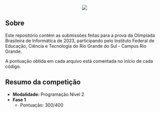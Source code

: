 <p align="center">
  <picture>
    <source srcset="https://olimpiada.ic.unicamp.br/static/extras/misc/logo-obi2023.svg" width="500" media="(prefers-color-scheme: dark)">
    <img src="https://olimpiada.ic.unicamp.br/static/extras/misc/logo-obi2023-preto.svg">
  </picture>
</p>

## Sobre

Este repositório contém as submissões feitas para a prova da Olimpíada Brasileira de Informática de 2023, participando pelo Instituto Federal de Educação, Ciência e Tecnologia do Rio Grande do Sul - Campus Rio Grande. 

A pontuação obtida em cada arquivo está comentada no início de cada código.

## Resumo da competição

-   **Modalidade:** Programação Nível 2
-   **Fase 1**
    -   Pontuação: 300/400
